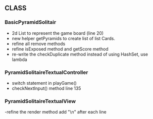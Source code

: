 ## CLASS
### BasicPyramidSolitair
- 2d List to represent the game board (line 20)
- new helper getPyramids to create list of list Cards.
- refine all remove methods
- refine isExposed method and getScore method
- re-write the checkDuplicate method instead of using HashSet, use lambda

### PyramidSolitaireTextualController
- switch statement in playGame()
- checkNextInput() method line 135

### PyramidSolitaireTextualView
-refine the render method add "\n" after each line
